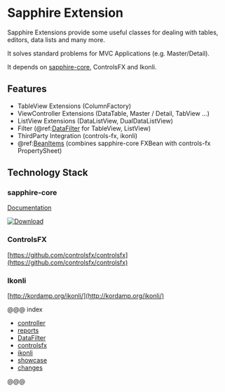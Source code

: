 # Sapphire Extension

Sapphire Extensions provide some useful classes for dealing with tables,
editors, data lists and many more.

It solves standard problems for MVC Applications (e.g. Master/Detail).

It depends on [sapphire-core](https://sfxcode.github.io/sapphire-core), ControlsFX and Ikonli.

## Features

- TableView Extensions (ColumnFactory)
- ViewController Extensions (DataTable, Master / Detail, TabView ...)
- ListView Extensions (DataListView, DualDataListView)
- Filter (@ref:[DataFilter](filter/index.md) for TableView, ListView)
- ThirdParty Integration (controls-fx, ikonli)
- @ref:[BeanItems](controlsfx/property_sheet.md) (combines sapphire-core FXBean with controls-fx PropertySheet)

## Technology Stack

### sapphire-core

[Documentation](https://sfxcode.github.io/sapphire-core)

[ ![Download](https://api.bintray.com/packages/sfxcode/maven/sapphire-core/images/download.svg) ](https://bintray.com/sfxcode/maven/sapphire-core/_latestVersion)


### ControlsFX

[https://github.com/controlsfx/controlsfx](https://github.com/controlsfx/controlsfx)

### Ikonli

[http://kordamp.org/ikonli/](http://kordamp.org/ikonli/)

@@@ index

- [controller](view_controller/index.md)
- [reports](report/index.md)
- [DataFilter](filter/index.md)
- [controlsfx](controlsfx/index.md)
- [ikonli](ikonli.md)
- [showcase](sample.md)
- [changes](changes.md)

@@@